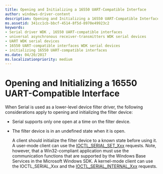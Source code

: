 ```yaml
---
title: Opening and Initializing a 16550 UART-Compatible Interface
author: windows-driver-content
description: Opening and Initializing a 16550 UART-Compatible Interface
ms.assetid: 341cc1cb-bbcf-4514-8f5d-8970e49923c2
keywords:
- Serial driver WDK , 16550 UART-compatible interfaces
- universal asynchronous receiver-transmitters WDK serial devices
- UART WDK serial devices
- 16550 UART-compatible interfaces WDK serial devices
- initializing 16550 UART-compatible interfaces
ms.date: 04/20/2017
ms.localizationpriority: medium
---
```


# Opening and Initializing a 16550 UART-Compatible Interface





When Serial is used as a lower-level device filter driver, the following considerations apply to opening and initializing the filter device:

-   Serial supports only one open at a time on the filter device.

-   The filter device is in an undefined state when it is open.

    A client should initialize the filter device to a known state before using it. A user-mode client can use the [IOCTL\_SERIAL\_SET\_Xxx](https://msdn.microsoft.com/library/windows/hardware/ff547466) requests. Note, however, that a Win32-compliant application must use the communication functions that are supported by the Windows Base Services in the Microsoft Windows SDK. A kernel-mode client can use the IOCTL\_SERIAL\_Xxx and the [IOCTL\_SERIAL\_INTERNAL\_Xxx](https://msdn.microsoft.com/library/windows/hardware/ff547480) requests.

 

 




